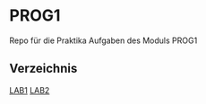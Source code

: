 # PROG1
Repo für die Praktika Aufgaben des Moduls PROG1

## Verzeichnis
[LAB1](./LAB1)
[LAB2](./LAB2)

